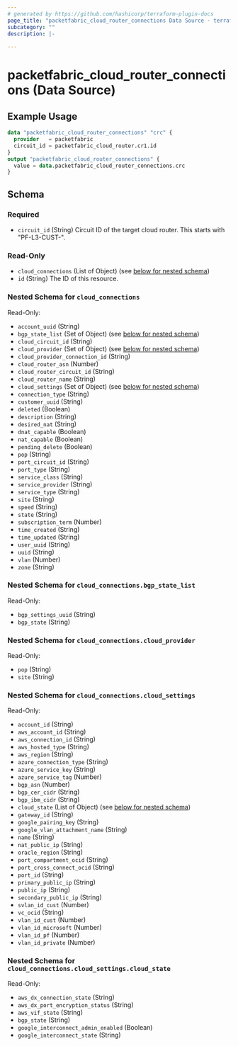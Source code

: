 ```yaml
---
# generated by https://github.com/hashicorp/terraform-plugin-docs
page_title: "packetfabric_cloud_router_connections Data Source - terraform-provider-packetfabric"
subcategory: ""
description: |-
  
---
```


# packetfabric_cloud_router_connections (Data Source)



## Example Usage

```terraform
data "packetfabric_cloud_router_connections" "crc" {
  provider   = packetfabric
  circuit_id = packetfabric_cloud_router.cr1.id
}
output "packetfabric_cloud_router_connections" {
  value = data.packetfabric_cloud_router_connections.crc
}
```

<!-- schema generated by tfplugindocs -->
## Schema

### Required

- `circuit_id` (String) Circuit ID of the target cloud router. This starts with "PF-L3-CUST-".

### Read-Only

- `cloud_connections` (List of Object) (see [below for nested schema](#nestedatt--cloud_connections))
- `id` (String) The ID of this resource.

<a id="nestedatt--cloud_connections"></a>
### Nested Schema for `cloud_connections`

Read-Only:

- `account_uuid` (String)
- `bgp_state_list` (Set of Object) (see [below for nested schema](#nestedobjatt--cloud_connections--bgp_state_list))
- `cloud_circuit_id` (String)
- `cloud_provider` (Set of Object) (see [below for nested schema](#nestedobjatt--cloud_connections--cloud_provider))
- `cloud_provider_connection_id` (String)
- `cloud_router_asn` (Number)
- `cloud_router_circuit_id` (String)
- `cloud_router_name` (String)
- `cloud_settings` (Set of Object) (see [below for nested schema](#nestedobjatt--cloud_connections--cloud_settings))
- `connection_type` (String)
- `customer_uuid` (String)
- `deleted` (Boolean)
- `description` (String)
- `desired_nat` (String)
- `dnat_capable` (Boolean)
- `nat_capable` (Boolean)
- `pending_delete` (Boolean)
- `pop` (String)
- `port_circuit_id` (String)
- `port_type` (String)
- `service_class` (String)
- `service_provider` (String)
- `service_type` (String)
- `site` (String)
- `speed` (String)
- `state` (String)
- `subscription_term` (Number)
- `time_created` (String)
- `time_updated` (String)
- `user_uuid` (String)
- `uuid` (String)
- `vlan` (Number)
- `zone` (String)

<a id="nestedobjatt--cloud_connections--bgp_state_list"></a>
### Nested Schema for `cloud_connections.bgp_state_list`

Read-Only:

- `bgp_settings_uuid` (String)
- `bgp_state` (String)


<a id="nestedobjatt--cloud_connections--cloud_provider"></a>
### Nested Schema for `cloud_connections.cloud_provider`

Read-Only:

- `pop` (String)
- `site` (String)


<a id="nestedobjatt--cloud_connections--cloud_settings"></a>
### Nested Schema for `cloud_connections.cloud_settings`

Read-Only:

- `account_id` (String)
- `aws_account_id` (String)
- `aws_connection_id` (String)
- `aws_hosted_type` (String)
- `aws_region` (String)
- `azure_connection_type` (String)
- `azure_service_key` (String)
- `azure_service_tag` (Number)
- `bgp_asn` (Number)
- `bgp_cer_cidr` (String)
- `bgp_ibm_cidr` (String)
- `cloud_state` (List of Object) (see [below for nested schema](#nestedobjatt--cloud_connections--cloud_settings--cloud_state))
- `gateway_id` (String)
- `google_pairing_key` (String)
- `google_vlan_attachment_name` (String)
- `name` (String)
- `nat_public_ip` (String)
- `oracle_region` (String)
- `port_compartment_ocid` (String)
- `port_cross_connect_ocid` (String)
- `port_id` (String)
- `primary_public_ip` (String)
- `public_ip` (String)
- `secondary_public_ip` (String)
- `svlan_id_cust` (Number)
- `vc_ocid` (String)
- `vlan_id_cust` (Number)
- `vlan_id_microsoft` (Number)
- `vlan_id_pf` (Number)
- `vlan_id_private` (Number)

<a id="nestedobjatt--cloud_connections--cloud_settings--cloud_state"></a>
### Nested Schema for `cloud_connections.cloud_settings.cloud_state`

Read-Only:

- `aws_dx_connection_state` (String)
- `aws_dx_port_encryption_status` (String)
- `aws_vif_state` (String)
- `bgp_state` (String)
- `google_interconnect_admin_enabled` (Boolean)
- `google_interconnect_state` (String)




